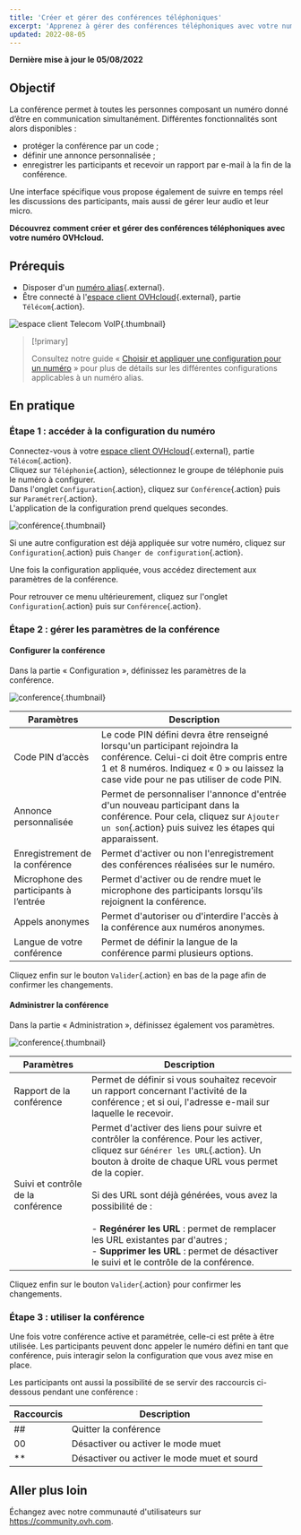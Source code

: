 ```yaml
---
title: 'Créer et gérer des conférences téléphoniques'
excerpt: 'Apprenez à gérer des conférences téléphoniques avec votre numéro OVHcloud'
updated: 2022-08-05
---
```


**Dernière mise à jour le 05/08/2022**

## Objectif

La conférence permet à toutes les personnes composant un numéro donné d’être en communication simultanément. Différentes fonctionnalités sont alors disponibles :

- protéger la conférence par un code ;
- définir une annonce personnalisée ;
- enregistrer les participants et recevoir un rapport par e-mail à la fin de la conférence. 

Une interface spécifique vous propose également de suivre en temps réel les discussions des participants, mais aussi de gérer leur audio et leur micro.

**Découvrez comment créer et gérer des conférences téléphoniques avec votre numéro OVHcloud.**

## Prérequis

- Disposer d'un [numéro alias](https://www.ovhtelecom.fr/telephonie/numeros/){.external}.
- Être connecté à l'[espace client OVHcloud](https://www.ovh.com/auth?onsuccess=https%3A%2F%2Fwww.ovhtelecom.fr%2Fmanager&ovhSubsidiary=fr){.external}, partie `Télécom`{.action}.

![espace client Telecom VoIP](https://raw.githubusercontent.com/ovh/docs/master/templates/control-panel/product-selection/telecom/tpl-telecom-02-fr-voip.png){.thumbnail}

> [!primary]
>
> Consultez notre guide « [Choisir et appliquer une configuration pour un numéro](/pages/telecom/voip/quelle_configuration_est_adaptee_a_mes_besoins) » pour plus de détails sur les différentes configurations applicables à un numéro alias.
>

## En pratique

### Étape 1 : accéder à la configuration du numéro

Connectez-vous à votre [espace client OVHcloud](https://www.ovh.com/auth?onsuccess=https%3A%2F%2Fwww.ovhtelecom.fr%2Fmanager&ovhSubsidiary=fr){.external}, partie `Télécom`{.action}.<br>
Cliquez sur `Téléphonie`{.action}, sélectionnez le groupe de téléphonie puis le numéro à configurer.<br>
Dans l'onglet `Configuration`{.action}, cliquez sur `Conférence`{.action} puis sur `Paramétrer`{.action}.<br>
L'application de la configuration prend quelques secondes.

![conférence](images/conference2022-01.png){.thumbnail}

Si une autre configuration est déjà appliquée sur votre numéro, cliquez sur `Configuration`{.action} puis `Changer de configuration`{.action}.

Une fois la configuration appliquée, vous accédez directement aux paramètres de la conférence.

Pour retrouver ce menu ultérieurement, cliquez sur l'onglet `Configuration`{.action} puis sur `Conférence`{.action}.

### Étape 2 : gérer les paramètres de la conférence

#### Configurer la conférence

Dans la partie « Configuration », définissez les paramètres de la conférence.

![conference](images/conference2022-02.png){.thumbnail}

|Paramètres|Description|
|---|---|
|Code PIN d’accès|Le code PIN défini devra être renseigné lorsqu'un participant rejoindra la conférence. Celui-ci doit être compris entre 1 et 8 numéros. Indiquez « 0 » ou laissez la case vide pour ne pas utiliser de code PIN.|
|Annonce personnalisée|Permet de personnaliser l'annonce d'entrée d'un nouveau participant dans la conférence. Pour cela, cliquez sur `Ajouter un son`{.action} puis suivez les étapes qui apparaissent.|
|Enregistrement de la conférence|Permet d'activer ou non l'enregistrement des conférences réalisées sur le numéro.|
|Microphone des participants à l’entrée|Permet d'activer ou de rendre muet le microphone des participants lorsqu'ils rejoignent la conférence.|
|Appels anonymes|Permet d'autoriser ou d'interdire l'accès à la conférence aux numéros anonymes.|
|Langue de votre conférence|Permet de définir la langue de la conférence parmi plusieurs options.|

Cliquez enfin sur le bouton `Valider`{.action} en bas de la page afin de confirmer les changements.

#### Administrer la conférence

Dans la partie « Administration », définissez également vos paramètres.

![conference](images/conference2022-03.png){.thumbnail}

|Paramètres|Description|
|---|---|
|Rapport de la conférence|Permet de définir si vous souhaitez recevoir un rapport concernant l'activité de la conférence ; et si oui, l'adresse e-mail sur laquelle le recevoir.|
|Suivi et contrôle de la conférence|Permet d'activer des liens pour suivre et contrôler la conférence. Pour les activer, cliquez sur `Générer les URL`{.action}. Un bouton à droite de chaque URL vous permet de la copier.<br><br> Si des URL sont déjà générées, vous avez la possibilité de :<br><br> - **Regénérer les URL** : permet de remplacer les URL existantes par d'autres ;<br> - **Supprimer les URL** : permet de désactiver le suivi et le contrôle de la conférence.|

Cliquez enfin sur le bouton `Valider`{.action} pour confirmer les changements.

### Étape 3 : utiliser la conférence

Une fois votre conférence active et paramétrée, celle-ci est prête à être utilisée. Les participants peuvent donc appeler le numéro défini en tant que conférence, puis interagir selon la configuration que vous avez mise en place.

Les participants ont aussi la possibilité de se servir des raccourcis ci-dessous pendant une conférence :

|Raccourcis|Description|
|---|---|
|##|Quitter la conférence|
|00|Désactiver ou activer le mode muet|
|**|Désactiver ou activer le mode muet et sourd|

## Aller plus loin

Échangez avec notre communauté d'utilisateurs sur <https://community.ovh.com>.
